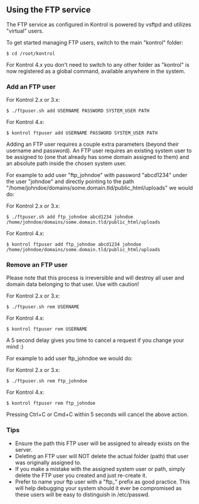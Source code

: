 ## Using the FTP service

The FTP service as configured in Kontrol is powered by vsftpd and utilizes "virtual" users.

To get started managing FTP users, switch to the main "kontrol" folder:
```
$ cd /root/kontrol
```

For Kontrol 4.x you don't need to switch to any other folder as "kontrol" is now registered as a global command, available anywhere in the system.


### Add an FTP user

For Kontrol 2.x or 3.x:
```
$ ./ftpuser.sh add USERNAME PASSWORD SYSTEM_USER PATH
```

For Kontrol 4.x:
```
$ kontrol ftpuser add USERNAME PASSWORD SYSTEM_USER PATH
```

Adding an FTP user requires a couple extra parameters (beyond their username and password). An FTP user requires an existing system user to be assigned to (one that already has some domain assigned to them) and an absolute path inside the chosen system user.

For example to add user "ftp\_johndoe" with password "abcd1234" under the user "johndoe" and directly pointing to the path "/home/johndoe/domains/some.domain.tld/public\_html/uploads" we would do:

For Kontrol 2.x or 3.x:
```
$ ./ftpuser.sh add ftp_johndoe abcd1234 johndoe /home/johndoe/domains/some.domain.tld/public_html/uploads
```

For Kontrol 4.x:
```
$ kontrol ftpuser add ftp_johndoe abcd1234 johndoe /home/johndoe/domains/some.domain.tld/public_html/uploads
```

### Remove an FTP user
Please note that this process is irreversible and will destroy all user and domain data belonging to that user. Use with caution!

For Kontrol 2.x or 3.x:
```
$ ./ftpuser.sh rem USERNAME
```

For Kontrol 4.x:
```
$ kontrol ftpuser rem USERNAME
```

A 5 second delay gives you time to cancel a request if you change your mind :)

For example to add user ftp_johndoe we would do:

For Kontrol 2.x or 3.x:
```
$ ./ftpuser.sh rem ftp_johndoe
```

For Kontrol 4.x:
```
$ kontrol ftpuser rem ftp_johndoe
```

Pressing Ctrl+C or Cmd+C within 5 seconds will cancel the above action.


### Tips

- Ensure the path this FTP user will be assigned to already exists on the server.
- Deleting an FTP user will NOT delete the actual folder (path) that user was originally assigned to.
- If you make a mistake with the assigned system user or path, simply delete the FTP user you created and just re-create it.
- Prefer to name your ftp user with a "ftp_" prefix as good practice. This will help debugging your system should it ever be compromised as these users will be easy to distinguish in /etc/passwd.

